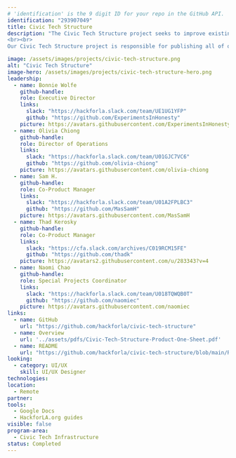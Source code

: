 ```yaml
---
# 'identification' is the 9 digit ID for your repo in the GitHub API.
identification: "293907049"
title: Civic Tech Structure
description: "The Civic Tech Structure project seeks to improve existing structures and create new ones that make it easier to share replicable processes and practices so that the civic tech community can iterate on each other’s work, improving outcomes for the whole ecosystem.
<br><br>
Our Civic Tech Structure project is responsible for publishing all of our guides and other reference materials that we hope will help other people and organizations to stand on the shoulders of those who contributed before them."

image: /assets/images/projects/civic-tech-structure.png
alt: "Civic Tech Structure"
image-hero: /assets/images/projects/civic-tech-structure-hero.png
leadership:
  - name: Bonnie Wolfe
    github-handle: 
    role: Executive Director
    links:
      slack: "https://hackforla.slack.com/team/UE1UG1YFP"
      github: "https://github.com/ExperimentsInHonesty"
    picture: https://avatars.githubusercontent.com/ExperimentsInHonesty
  - name: Olivia Chiong
    github-handle:
    role: Director of Operations
    links:
      slack: "https://hackforla.slack.com/team/U01GJC7VC6"
      github: "https://github.com/olivia-chiong"
    picture: https://avatars.githubusercontent.com/olivia-chiong
  - name: Sam H.
    github-handle:
    role: Co-Product Manager
    links:
      slack: "https://hackforla.slack.com/team/U01A2FPLBC3"
      github: "https://github.com/MasSamH"
    picture: https://avatars.githubusercontent.com/MasSamH
  - name: Thad Kerosky
    github-handle:
    role: Co-Product Manager
    links:
      slack: "https://cfa.slack.com/archives/C019RCM15FE"
      github: "https://github.com/thadk"
    picture: https://avatars2.githubusercontent.com/u/283343?v=4
  - name: Naomi Chao
    github-handle:
    role: Special Projects Coordinator
    links:
      slack: "https://hackforla.slack.com/team/U018TQWQB0T"
      github: "https://github.com/naomiec"
    picture: https://avatars.githubusercontent.com/naomiec
links:
  - name: GitHub
    url: "https://github.com/hackforla/civic-tech-structure"
  - name: Overview
    url: '../assets/pdfs/Civic-Tech-Structure-Product-One-Sheet.pdf'
  - name: README
    url: "https://github.com/hackforla/civic-tech-structure/blob/main/README.md"
looking:
  - category: UI/UX
    skill: UI/UX Designer
technologies:
location:
  - Remote
partner:
tools:
  - Google Docs
  - HackforLA.org guides
visible: false
program-area:
  - Civic Tech Infrastructure
status: Completed
---
```

